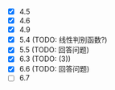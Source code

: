 - [x] 4.5
- [x] 4.6
- [x] 4.9
- [x] 5.4 (TODO: 线性判别函数?)
- [x] 5.5 (TODO: 回答问题)
- [x] 6.3 (TODO: (3))
- [x] 6.6 (TODO: 回答问题)
- [ ] 6.7
